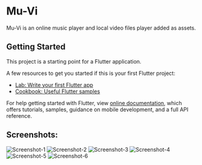 # Mu-Vi

Mu-Vi is an online music player and local video files player added as assets.

## Getting Started

This project is a starting point for a Flutter application.

A few resources to get you started if this is your first Flutter project:

- [Lab: Write your first Flutter app](https://flutter.io/docs/get-started/codelab)
- [Cookbook: Useful Flutter samples](https://flutter.io/docs/cookbook)

For help getting started with Flutter, view 
[online documentation](https://flutter.io/docs), which offers tutorials, 
samples, guidance on mobile development, and a full API reference.

## Screenshots:
![Screenshot-1](../assets/screenshots/1.png?raw=true) ![Screenshot-2](../assets/screenshots/2.png?raw=true) ![Screenshot-3](../assets/screenshots/3.png?raw=true) ![Screenshot-4](../assets/screenshots/4.png?raw=true) ![Screenshot-5](../assets/screenshots/5.png?raw=true) ![Screenshot-6](../assets/screenshots/6.png?raw=true)
